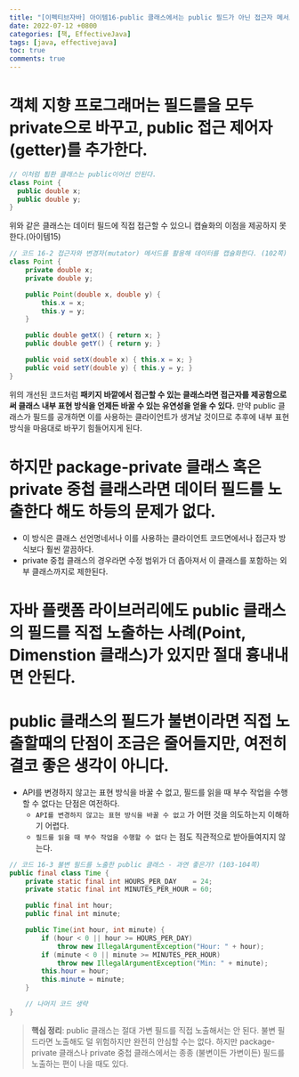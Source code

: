 ```yaml
---
title: "[이펙티브자바] 아이템16-public 클래스에서는 public 필드가 아닌 접근자 메서드를 사용하라"
date: 2022-07-12 +0800
categories: [책, EffectiveJava]
tags: [java, effectivejava]
toc: true
comments: true
---
```


# 객체 지향 프로그래머는 필드를을 모두 private으로 바꾸고, public 접근 제어자(getter)를 추가한다.

```java
// 이처럼 툅환 클래스는 public이어선 안된다.
class Point {
  public double x;
  public double y;
}
```

위와 같은 클래스는 데이터 필드에 직접 접근할 수 있으니 캡슐화의 이점을 제공하지 못한다.(아이템15)

```java
// 코드 16-2 접근자와 변경자(mutator) 메서드를 활용해 데이터를 캡슐화한다. (102쪽)
class Point {
    private double x;
    private double y;

    public Point(double x, double y) {
        this.x = x;
        this.y = y;
    }

    public double getX() { return x; }
    public double getY() { return y; }

    public void setX(double x) { this.x = x; }
    public void setY(double y) { this.y = y; }
}
```

위의 개선된 코드처럼 <b>패키지 바깥에서 접근할 수 있는 클래스라면 접근자를 제공함으로써 클래스 내부 표현 방식을 언제든 바꿀 수 있는 유연성을 얻을 수 있다.</b> 만약 public 클래스가 필드를 공개하면 이를 사용하는 클라이언트가 생겨날 것이므로 추후에 내부 표현 방식을 마음대로 바꾸기 힘들어지게 된다.


# 하지만 package-private 클래스 혹은 private 중첩 클래스라면 데이터 필드를 노출한다 해도 하등의 문제가 없다.
- 이 방식은 클래스 선언명네서나 이를 사용하는 클라이언트 코드면에서나 접근자 방식보다 훨씬 깔끔하다.
- private 중첩 클래스의 경우라면 수정 범위가 더 좁아져서 이 클래스를 포함하는 외부 클래스까지로 제한된다.

# 자바 플랫폼 라이브러리에도 public 클래스의 필드를 직접 노출하는 사례(Point, Dimenstion 클래스)가 있지만 절대 흉내내면 안된다.

# public 클래스의 필드가 불변이라면 직접 노출할때의 단점이 조금은 줄어들지만, 여전히 결코 좋은 생각이 아니다.
- API를 변경하지 않고는 표현 방식을 바꿀 수 없고, 필드를 읽을 때 부수 작업을 수행할 수 없다는 단점은 여전하다.
  - `API를 변경하지 않고는 표현 방식을 바꿀 수 없고` 가 어떤 것을 의도하는지 이해하기 어렵다.
  - `필드를 읽을 때 부수 작업을 수행할 수 없다` 는 점도 직관적으로 받아들여지지 않는다.

```java
// 코드 16-3 불변 필드를 노출한 public 클래스 - 과연 좋은가? (103-104쪽)
public final class Time {
    private static final int HOURS_PER_DAY    = 24;
    private static final int MINUTES_PER_HOUR = 60;

    public final int hour;
    public final int minute;

    public Time(int hour, int minute) {
        if (hour < 0 || hour >= HOURS_PER_DAY)
            throw new IllegalArgumentException("Hour: " + hour);
        if (minute < 0 || minute >= MINUTES_PER_HOUR)
            throw new IllegalArgumentException("Min: " + minute);
        this.hour = hour;
        this.minute = minute;
    }

    // 나머지 코드 생략
}
```

> **핵심 정리**: public 클래스는 절대 가변 필드를 직접 노출해서는 안 된다. 불변 필드라면 노출해도 덜 위험하지만 완전히 안심할 수는 없다. 하지만 package-private 클래스나 private 중첩 클래스에서는 종종 (불변이든 가변이든) 필드를 노출하는 편이 나을 때도 있다.